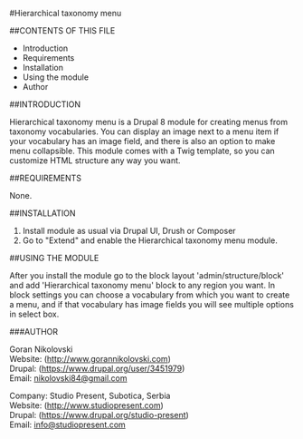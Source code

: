 #Hierarchical taxonomy menu

##CONTENTS OF THIS FILE

  * Introduction
  * Requirements
  * Installation
  * Using the module
  * Author

##INTRODUCTION

Hierarchical taxonomy menu is a Drupal 8 module for creating menus from taxonomy
vocabularies. You can display an image next to a menu item if your vocabulary
has an image field, and there is also an option to make menu collapsible. This
module comes with a Twig template, so you can customize HTML structure any way
you want.

##REQUIREMENTS

None.

##INSTALLATION

1. Install module as usual via Drupal UI, Drush or Composer
2. Go to "Extend" and enable the Hierarchical taxonomy menu module.

##USING THE MODULE

After you install the module go to the block layout 'admin/structure/block' and
add 'Hierarchical taxonomy menu' block to any region you want. In block settings
you can choose a vocabulary from which you want to create a menu, and if that
vocabulary has image fields you will see multiple options in select box.

###AUTHOR

Goran Nikolovski  
Website: (http://www.gorannikolovski.com)  
Drupal: (https://www.drupal.org/user/3451979)  
Email: nikolovski84@gmail.com  

Company: Studio Present, Subotica, Serbia  
Website: (http://www.studiopresent.com)  
Drupal: (https://www.drupal.org/studio-present)      
Email: info@studiopresent.com
